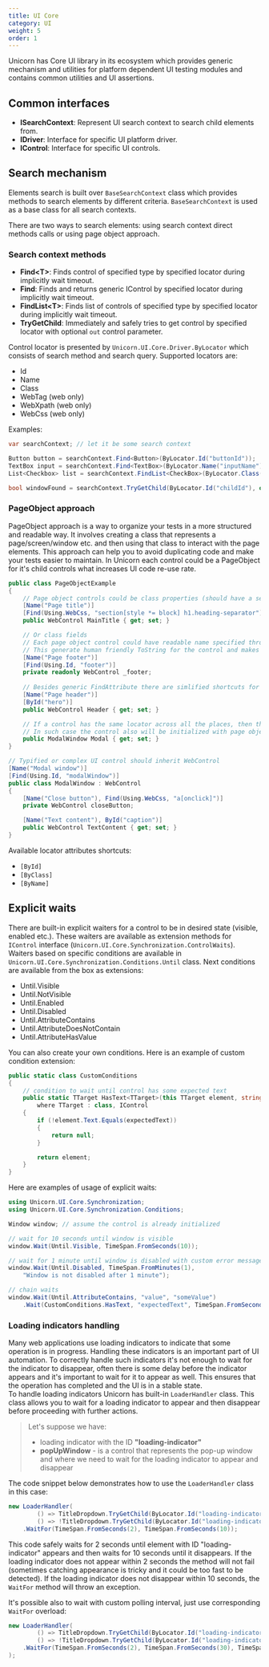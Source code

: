 ```yaml
---
title: UI Core
category: UI
weight: 5
order: 1
---
```


Unicorn has Core UI library in its ecosystem which provides generic mechanism and utilities for platform dependent UI testing modules and contains common utilities and UI assertions.

## Common interfaces

 - **ISearchContext**: Represent UI search context to search child elements from.
 - **IDriver**: Interface for specific UI platform driver.
 - **IControl**: Interface for specific UI controls.

## Search mechanism

Elements search is built over `BaseSearchContext` class which provides methods to search elements by different criteria. `BaseSearchContext` is used as a base class for all search contexts.

There are two ways to search elements: using search context direct methods calls or using page object approach.

### Search context methods
 - **Find\<T\>**: Finds control of specified type by specified locator during implicitly wait timeout.
 - **Find**: Finds and returns generic IControl by specified locator during implicitly wait timeout.
 - **FindList\<T\>**: Finds list of controls of specified type by specified locator during implicitly wait timeout.
 - **TryGetChild**: Immediately and safely tries to get control by specified locator with optional `out` control parameter.

Control locator is presented by `Unicorn.UI.Core.Driver.ByLocator` which consists of search method and search query. Supported locators are: 
 - Id
 - Name
 - Class
 - WebTag (web only)
 - WebXpath (web only)
 - WebCss (web only)

Examples:

```csharp
var searchContext; // let it be some search context

Button button = searchContext.Find<Button>(ByLocator.Id("buttonId"));
TextBox input = searchContext.Find<TextBox>(ByLocator.Name("inputName"));
List<Checkbox> list = searchContext.FindList<CheckBox>(ByLocator.Class("checkBoxClass"));

bool windowFound = searchContext.TryGetChild(ByLocator.Id("childId"), out Window childControl);
```

### PageObject approach

PageObject approach is a way to organize your tests in a more structured and readable way. It involves creating a class that represents a page/screen/window etc. and then using that class to interact with the page elements. This approach can help you to avoid duplicating code and make your tests easier to maintain. In Unicorn each control could be a PageObject for it's child controls what increases UI code re-use rate.

```csharp
public class PageObjectExample
{
    // Page object controls could be class properties (should have a setter).
    [Name("Page title")]
    [Find(Using.WebCss, "section[style *= block] h1.heading-separator")]
    public WebControl MainTitle { get; set; }

    // Or class fields
    // Each page object control could have readable name specified through NameAttribute.
    // This generate human friendly ToString for the control and makes reports and logs more readable.
    [Name("Page footer")]
    [Find(Using.Id, "footer")]
    private readonly WebControl _footer;
    
    // Besides generic FindAttribute there are simlified shortcuts for locators
    [Name("Page header")]
    [ById("hero")]
    public WebControl Header { get; set; }

    // If a control has the same locator across all the places, then the locator and the name could be specified for the control type using the same FindAttribute and NameAttribute.
    // In such case the control also will be initialized with page object.
    public ModalWindow Modal { get; set; }
}

// Typified or complex UI control should inherit WebControl
[Name("Modal window")]
[Find(Using.Id, "modalWindow")]
public class ModalWindow : WebControl
{
    [Name("Close button"), Find(Using.WebCss, "a[onclick]")]
    private WebControl closeButton;

    [Name("Text content"), ById("caption")]
    public WebControl TextContent { get; set; }
}
```

Available locator attributes shortcuts:
 - `[ById]`
 - `[ByClass]`
 - `[ByName]`

## Explicit waits
There are built-in explicit waiters for a control to be in desired state (visible, enabled etc.). These waiters are available as extension methods for `IControl` interface (`Unicorn.UI.Core.Synchronization.ControlWaits`). Waiters based on specific conditions are available in `Unicorn.UI.Core.Synchronization.Conditions.Until` class. Next conditions are available from the box as extensions:
 - Until.Visible
 - Until.NotVisible
 - Until.Enabled
 - Until.Disabled
 - Until.AttributeContains
 - Until.AttributeDoesNotContain
 - Until.AttributeHasValue

You can also create your own conditions. Here is an example of custom condition extension:

```csharp
public static class CustomConditions
{
    // condition to wait until control has some expected text
    public static TTarget HasText<TTarget>(this TTarget element, string expectedText) 
        where TTarget : class, IControl
    {
        if (!element.Text.Equals(expectedText))
        {
            return null;
        }

        return element;
    }
}
```

Here are examples of usage of explicit waits:

```csharp
using Unicorn.UI.Core.Synchronization;
using Unicorn.UI.Core.Synchronization.Conditions;

Window window; // assume the control is already initialized

// wait for 10 seconds until window is visible
window.Wait(Until.Visible, TimeSpan.FromSeconds(10));

// wait for 1 minute until window is disabled with custom error message
window.Wait(Until.Disabled, TimeSpan.FromMinutes(1), 
    "Window is not disabled after 1 minute");

// chain waits
window.Wait(Until.AttributeContains, "value", "someValue")
    .Wait(CustomConditions.HasText, "expectedText", TimeSpan.FromSeconds(10));
```

### Loading indicators handling
Many web applications use loading indicators to indicate that some operation is in progress. Handling these indicators is an important part of UI automation. To correctly handle such indicators it's not enough to wait for the indicator to disappear, often there is some delay before the indicator appears and it's important to wait for it to appear as well. This ensures that the operation has completed and the UI is in a stable state.  
To handle loading indicators Unicorn has built-in `LoaderHandler` class. This class allows you to wait for a loading indicator to appear and then disappear before proceeding with further actions. 

> Let's suppose we have:  
> - loading indicator with the ID **"loading-indicator"**
> - **popUpWindow** - is a control that represents the pop-up window and where we need to wait for the loading indicator to appear and disappear

The code snippet below demonstrates how to use the `LoaderHandler` class in this case:
```csharp
new LoaderHandler(
        () => TitleDropdown.TryGetChild(ByLocator.Id("loading-indicator")),
        () => !TitleDropdown.TryGetChild(ByLocator.Id("loading-indicator")))
    .WaitFor(TimeSpan.FromSeconds(2), TimeSpan.FromSeconds(10));
```

This code safely waits for 2 seconds until element with ID "loading-indicator" appears and then waits for 10 seconds until it disappears. If the loading indicator does not appear within 2 seconds the method will not fail (sometimes catching appearance is tricky and it could be too fast to be detected). If the loading indicator does not disappear within 10 seconds, the `WaitFor` method will throw an exception.

It's possible also to wait with custom polling interval, just use corresponding `WaitFor` overload:

```csharp
new LoaderHandler(
        () => TitleDropdown.TryGetChild(ByLocator.Id("loading-indicator")),
        () => !TitleDropdown.TryGetChild(ByLocator.Id("loading-indicator")))
    .WaitFor(TimeSpan.FromSeconds(2), TimeSpan.FromSeconds(30), TimeSpan.FromSeconds(1));
);
```